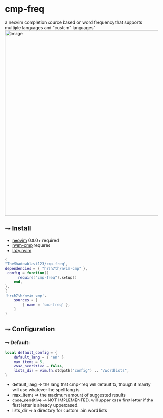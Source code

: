 # cmp-freq
a neovim completion source based on word frequency that supports multiple languages and "custom" languages"
<img width="1140" height="611" alt="image" src="https://github.com/user-attachments/assets/65602440-ec8d-4722-aa9e-41bc5b70f8a6" />

## ⇁ Install
- [neovim](https://github.com/neovim/neovim) 0.8.0+ required 
- [nvim-cmp](https://github.com/hrsh7th/nvim-cmp) required
- [lazy.nvim](https://github.com/folke/lazy.nvim)
```lua
{
"TheShadowblast123/cmp-freq",
dependencies = { "hrsh7th/nvim-cmp" },
 config = function()
	  require("cmp-freq").setup()
	end,
},
{
'hrsh7th/nvim-cmp', 
	sources = {
		{ name = 'cmp-freq' },
	}
}
```
## ⇁ Configuration
### ⇁ Default:
``` lua
local default_config = {
	default_lang = { "en" },
	max_items = 5,
	case_sensitive = false,
	lists_dir = vim.fn.stdpath("config") .. "/wordlists",
}
```
- default_lang => the lang that cmp-freq will default to, though it mainly will use whatever the spell lang is
- max_items => the maximum amount of suggested results
- case_sensitive => NOT IMPLEMENTED, will upper case first letter if the first letter is already uppercased.
- lists_dir => a directory for custom .bin word lists
